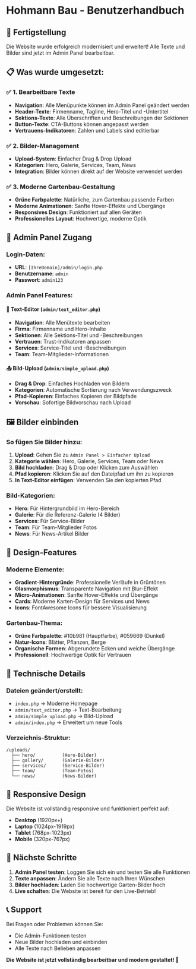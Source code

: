 # Hohmann Bau - Benutzerhandbuch

## 🎉 Fertigstellung

Die Website wurde erfolgreich modernisiert und erweitert! Alle Texte und Bilder sind jetzt im Admin Panel bearbeitbar.

## 📋 Was wurde umgesetzt:

### ✅ 1. Bearbeitbare Texte
- **Navigation**: Alle Menüpunkte können im Admin Panel geändert werden
- **Header-Texte**: Firmenname, Tagline, Hero-Titel und -Untertitel
- **Sektions-Texte**: Alle Überschriften und Beschreibungen der Sektionen
- **Button-Texte**: CTA-Buttons können angepasst werden
- **Vertrauens-Indikatoren**: Zahlen und Labels sind editierbar

### ✅ 2. Bilder-Management
- **Upload-System**: Einfacher Drag & Drop Upload
- **Kategorien**: Hero, Galerie, Services, Team, News
- **Integration**: Bilder können direkt auf der Website verwendet werden

### ✅ 3. Moderne Gartenbau-Gestaltung
- **Grüne Farbpalette**: Natürliche, zum Gartenbau passende Farben
- **Moderne Animationen**: Sanfte Hover-Effekte und Übergänge
- **Responsives Design**: Funktioniert auf allen Geräten
- **Professionelles Layout**: Hochwertige, moderne Optik

## 🚀 Admin Panel Zugang

### Login-Daten:
- **URL**: `[IhreDomain]/admin/login.php`
- **Benutzername**: `admin`
- **Passwort**: `admin123`

### Admin Panel Features:

#### 📝 Text-Editor (`admin/text_editor.php`)
- **Navigation**: Alle Menütexte bearbeiten
- **Firma**: Firmenname und Hero-Inhalte
- **Sektionen**: Alle Sektions-Titel und -Beschreibungen
- **Vertrauen**: Trust-Indikatoren anpassen
- **Services**: Service-Titel und -Beschreibungen
- **Team**: Team-Mitglieder-Informationen

#### 📤 Bild-Upload (`admin/simple_upload.php`)
- **Drag & Drop**: Einfaches Hochladen von Bildern
- **Kategorien**: Automatische Sortierung nach Verwendungszweck
- **Pfad-Kopieren**: Einfaches Kopieren der Bildpfade
- **Vorschau**: Sofortige Bildvorschau nach Upload

## 🖼️ Bilder einbinden

### So fügen Sie Bilder hinzu:

1. **Upload**: Gehen Sie zu `Admin Panel > Einfacher Upload`
2. **Kategorie wählen**: Hero, Galerie, Services, Team oder News
3. **Bild hochladen**: Drag & Drop oder Klicken zum Auswählen
4. **Pfad kopieren**: Klicken Sie auf den Dateipfad um ihn zu kopieren
5. **In Text-Editor einfügen**: Verwenden Sie den kopierten Pfad

### Bild-Kategorien:
- **Hero**: Für Hintergrundbild im Hero-Bereich
- **Galerie**: Für die Referenz-Galerie (4 Bilder)
- **Services**: Für Service-Bilder
- **Team**: Für Team-Mitglieder Fotos
- **News**: Für News-Artikel Bilder

## 🎨 Design-Features

### Moderne Elemente:
- **Gradient-Hintergründe**: Professionelle Verläufe in Grüntönen
- **Glasmorphismus**: Transparente Navigation mit Blur-Effekt
- **Micro-Animationen**: Sanfte Hover-Effekte und Übergänge
- **Cards**: Moderne Karten-Design für Services und News
- **Icons**: FontAwesome Icons für bessere Visualisierung

### Gartenbau-Thema:
- **Grüne Farbpalette**: #10b981 (Hauptfarbe), #059669 (Dunkel)
- **Natur-Icons**: Blätter, Pflanzen, Berge
- **Organische Formen**: Abgerundete Ecken und weiche Übergänge
- **Professionell**: Hochwertige Optik für Vertrauen

## 🔧 Technische Details

### Dateien geändert/erstellt:
- `index.php` → Moderne Homepage
- `admin/text_editor.php` → Text-Bearbeitung
- `admin/simple_upload.php` → Bild-Upload
- `admin/index.php` → Erweitert um neue Tools

### Verzeichnis-Struktur:
```
/uploads/
  ├── hero/          (Hero-Bilder)
  ├── gallery/       (Galerie-Bilder)
  ├── services/      (Service-Bilder)
  ├── team/          (Team-Fotos)
  └── news/          (News-Bilder)
```

## 📱 Responsive Design

Die Website ist vollständig responsive und funktioniert perfekt auf:
- **Desktop** (1920px+)
- **Laptop** (1024px-1919px)
- **Tablet** (768px-1023px)
- **Mobile** (320px-767px)

## 🎯 Nächste Schritte

1. **Admin Panel testen**: Loggen Sie sich ein und testen Sie alle Funktionen
2. **Texte anpassen**: Ändern Sie alle Texte nach Ihren Wünschen
3. **Bilder hochladen**: Laden Sie hochwertige Garten-Bilder hoch
4. **Live schalten**: Die Website ist bereit für den Live-Betrieb!

## 📞 Support

Bei Fragen oder Problemen können Sie:
- Die Admin-Funktionen testen
- Neue Bilder hochladen und einbinden
- Alle Texte nach Belieben anpassen

**Die Website ist jetzt vollständig bearbeitbar und modern gestaltet! 🎉**